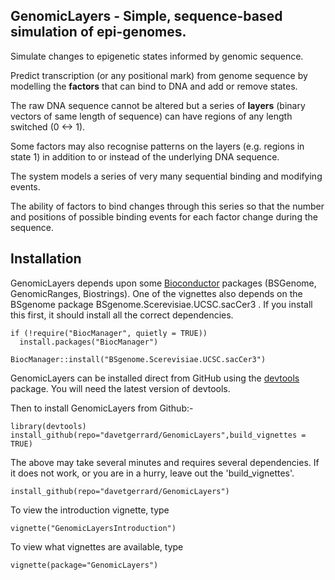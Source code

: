 ## GenomicLayers - Simple, sequence-based simulation of epi-genomes.


Simulate changes to epigenetic states informed by genomic sequence.

Predict transcription (or any positional mark) from genome sequence by modelling the __factors__ that can bind to DNA and add or remove states. 

The raw DNA sequence cannot be altered but a series of __layers__ (binary vectors of same length of sequence) can have regions of any length switched (0 <-> 1). 

Some factors may also recognise patterns on the layers (e.g. regions in state 1) in addition to or instead of the underlying DNA sequence. 

The system models a series of very many sequential binding and modifying events. 

The ability of factors to bind changes through this series so that the number and positions of possible binding events for each factor change during the sequence. 

## Installation 


GenomicLayers depends upon some [Bioconductor](https://www.bioconductor.org/) packages (BSGenome, GenomicRanges, Biostrings). One of the vignettes also depends on the BSgenome package BSgenome.Scerevisiae.UCSC.sacCer3 . If you install this first, it should install all the correct dependencies.

	if (!require("BiocManager", quietly = TRUE))
	  install.packages("BiocManager")
	
	BiocManager::install("BSgenome.Scerevisiae.UCSC.sacCer3") 

GenomicLayers can be installed direct from GitHub using the [devtools](https://github.com/hadley/devtools) package.  You will need the latest version of devtools.

Then to install GenomicLayers from Github:-

	library(devtools)
	install_github(repo="davetgerrard/GenomicLayers",build_vignettes = TRUE)

The above may take several minutes and requires several dependencies. If it does not work, or you are in a hurry, leave out the 'build_vignettes'.

	install_github(repo="davetgerrard/GenomicLayers")


To view the introduction vignette, type

	vignette("GenomicLayersIntroduction")

To view what vignettes are available, type

	vignette(package="GenomicLayers")





